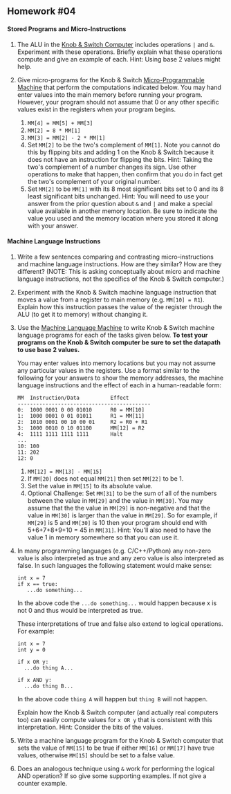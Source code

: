 ## Homework #04

#### Stored Programs and Micro-Instructions  

1. The ALU in the [Knob & Switch Computer](http://users.dickinson.edu/~braught/kands/KandS2/dpandmem.html) includes operations `|` and `&`. Experiment with these operations.  Briefly explain what these operations compute and give an example of each.  Hint: Using base 2 values might help.

1. Give micro-programs for the Knob & Switch [Micro-Programmable Machine](http://users.dickinson.edu/~braught/kands/KandS2/micromachine.html)
that perform the computations indicated below. You may hand enter values into the main memory before running your program.  However, your program should not assume that 0 or any other specific values exist in the registers when your program begins.
   1. `MM[4] = MM[5] + MM[3]`
   1. `MM[2] = 8 * MM[1]`
   1. `MM[3] = MM[2] - 2 * MM[1]`
   1. Set `MM[2]` to be the two's complement of `MM[1]`. Note you cannot do this by flipping bits and adding 1 on the Knob & Switch because it does not have an instruction for flipping the bits. Hint: Taking the two's complement of a number changes its sign. Use other operations to make that happen, then confirm that you do in fact get the two's complement of your original number.
   1. Set `MM[2]` to be `MM[1]` with its 8 most significant bits set to 0 and its 8 least significant bits unchanged.  Hint: You will need to use your answer from the prior question about `&` and `|` and make a special value available in another memory location.  Be sure to indicate the value you used and the memory location where you stored it along with your answer.

#### Machine Language Instructions  

1. Write a few sentences comparing and contrasting micro-instructions and machine language instructions. How are they similar? How are they different?  (NOTE: This is asking conceptually about micro and machine language instructions, not the specifics of the Knob & Switch computer.)

1. Experiment with the Knob & Switch machine language instruction that moves a value from a register to main memory (e.g. `MM[10] = R1`).  Explain how this instruction passes the value of the register through the ALU (to get it to memory) without changing it.

1. Use the [Machine Language Machine](http://users.dickinson.edu/~braught/kands/KandS2/machine.html) to write Knob & Switch machine language programs for each of the tasks given below.  __To test your programs on the Knob & Switch computer be sure to set the datapath to use base 2 values.__

   You may enter values into memory locations but you may not assume any particular values in the registers. Use a format similar to the following for your answers to show the memory addresses, the machine language instructions and the effect of each in a human-readable form:
   ```
   MM  Instruction/Data          Effect
   -------------------------------------------
   0:  1000 0001 0 00 01010      R0 = MM[10]
   1:  1000 0001 0 01 01011      R1 = MM[11]
   2:  1010 0001 00 10 00 01     R2 = R0 + R1
   3:  1000 0010 0 10 01100      MM[12] = R2
   4:  1111 1111 1111 1111       Halt
   ...
   10: 100
   11: 202
   12: 0
   ```
   1. `MM[12] = MM[13] - MM[15]`
   1. If `MM[20]` does not equal `MM[21]` then set `MM[22]` to be 1.
   1. Set the value in `MM[15]` to its absolute value.
   1. Optional Challenge: Set `MM[31]` to be the sum of all of the numbers between the value in `MM[29]` and the value in `MM[30]`.  You may assume that the the value in `MM[29]` is non-negative and that the value in `MM[30]` is larger than the value in `MM[29]`.  So for example, if `MM[29]` is 5 and `MM[30]` is 10 then your program should end with 5+6+7+8+9+10 = 45 in `MM[31]`.  Hint: You'll also need to have the value 1 in memory somewhere so that you can use it.

1. In many programming languages (e.g. C/C++/Python) any non-zero value is also interpreted as true and any zero value is also interpreted as false. In such languages the following statement would make sense:
   ```
   int x = 7
   if x == true:
      ...do something...
   ```

   In the above code the `...do something...` would happen because x is not 0 and thus would be interpreted as true.

   These interpretations of true and false also extend to logical operations.  For example:
   ```
   int x = 7
   int y = 0

   if x OR y:
     ...do thing A...

   if x AND y:
     ...do thing B...
   ```

   In the above code `thing A` will happen but `thing B` will not happen.

   Explain how the Knob & Switch computer (and actually real computers too) can easily compute values for `x OR y` that is consistent with this interpretation.  Hint: Consider the bits of the values.

1.  Write a machine language program for the Knob & Switch computer that sets the value of `MM[15]` to be true if either `MM[16]` or `MM[17]` have true values, otherwise `MM[15]` should be set to a false value.

1. Does an analogous technique using `&` work for performing the logical AND operation? If so give some supporting examples.  If not give a counter example.
